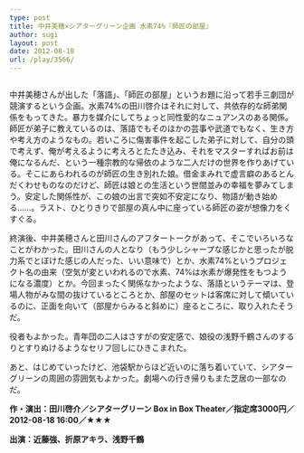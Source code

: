 ```yaml
---
type: post
title: 中井美穂×シアターグリーン企画 水素74%『師匠の部屋』
author: sugi
layout: post
date: 2012-08-18
url: /play/3566/
---
```

<img src="http://i2.wp.com/asharpminor.com/wp-content/uploads/2012/08/b1_1341219617.jpg?resize=170%2C240" alt="" title="師匠の部屋" class="alignleft wp-image-3567" data-recalc-dims="1" />

中井美穂さんが出した「落語」、「師匠の部屋」というお題に沿って若手三劇団が競演するという企画。水素74%の田川啓介はそれに対して、共依存的な師弟関係をもってきた。暴力を媒介にしてちょっと同性愛的なニュアンスのある関係。師匠が弟子に教えているのは、落語でもそのほかの芸事や武道でもなく、生き方や考え方のようなもの。若いころに傷害事件を起こした弟子に対して、自分の頭で考えず、俺が考えるように考えろとたたき込み、それをマスターすればお前は俺になるんだ、という一種宗教的な帰依のような二人だけの世界を作りあげている。そこにあらわれるのが師匠の生き別れた娘。借金まみれで虚言癖のあるとんだくわせものなのだけど、師匠は娘との生活という世間並みの幸福を夢みてしまう。安定した関係性が、この娘の出言で突如不安定になり、物語が動き始める……。ラスト、ひとりきりで部屋の真ん中に座っている師匠の姿が想像力をくすぐる。

終演後、中井美穂さんと田川さんのアフタートークがあって、そこでいろいろなことがわかった。田川さんの人となり（もう少しシャープな感じかと思ったが脱力系でとぼけた感じの人だった、いい意味で）とか、水素74%というプロジェクト名の由来（空気が変といわれるので水素、74%は水素が爆発性をもつようになる濃度）とか。今回まったく関係なかったような、落語というテーマは、登場人物がみな間の抜けているところとか、部屋のセットは客席に対して傾いているのに、正面を向いて（部屋からみると斜めに）座るところに、取り入れたそうだ。

役者もよかった。青年団の二人はさすがの安定感で、娘役の浅野千鶴さんのするりとすりぬけるようなセリフ回しにひきこまれた。

あと、はじめていったけど、池袋駅からほど近いのに落ち着いていて、シアターグリーンの周囲の雰囲気もよかった。劇場への行き帰りもまた芝居の一部なのだ。

**作・演出：田川啓介／シアターグリーン Box in Box Theater／指定席3000円／2012-08-18 16:00／★★★**

**出演：近藤強、折原アキラ、浅野千鶴**
